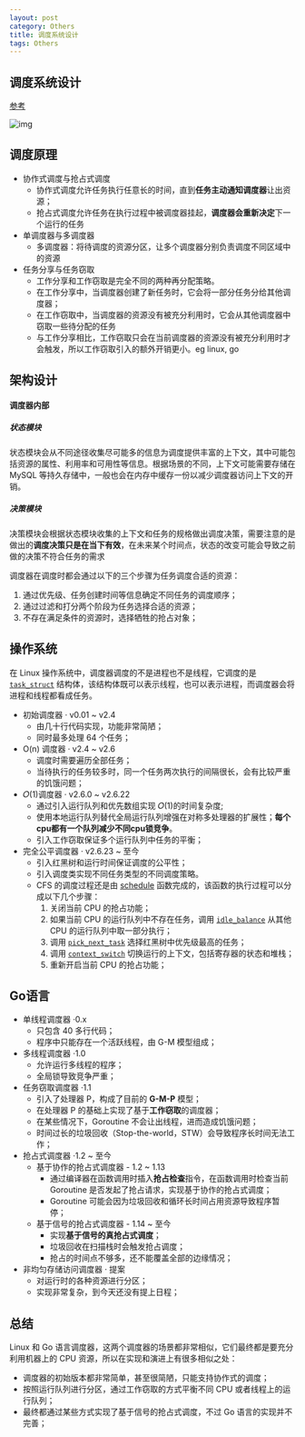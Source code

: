 ```yaml
---
layout: post
category: Others
title: 调度系统设计
tags: Others
---
```


## 调度系统设计

[参考](https://draveness.me/system-design-scheduler/)

![img](https://cdn.jsdelivr.net/gh/mafulong/mdPic@vv3/v3/20210328172959.png)

## 调度原理

- 协作式调度与抢占式调度
  - 协作式调度允许任务执行任意长的时间，直到**任务主动通知调度器**让出资源；
  - 抢占式调度允许任务在执行过程中被调度器挂起，**调度器会重新决定**下一个运行的任务
- 单调度器与多调度器
  - 多调度器：将待调度的资源分区，让多个调度器分别负责调度不同区域中的资源
- 任务分享与任务窃取
  - 工作分享和工作窃取是完全不同的两种再分配策略。
  - 在工作分享中，当调度器创建了新任务时，它会将一部分任务分给其他调度器；
  - 在工作窃取中，当调度器的资源没有被充分利用时，它会从其他调度器中窃取一些待分配的任务
  - 与工作分享相比，工作窃取只会在当前调度器的资源没有被充分利用时才会触发，所以工作窃取引入的额外开销更小。eg linux, go

## 架构设计

#### 调度器内部

##### 状态模块

状态模块会从不同途径收集尽可能多的信息为调度提供丰富的上下文，其中可能包括资源的属性、利用率和可用性等信息。根据场景的不同，上下文可能需要存储在 MySQL 等持久存储中，一般也会在内存中缓存一份以减少调度器访问上下文的开销。

##### 决策模块

决策模块会根据状态模块收集的上下文和任务的规格做出调度决策，需要注意的是做出的**调度决策只是在当下有效**，在未来某个时间点，状态的改变可能会导致之前做的决策不符合任务的需求



调度器在调度时都会通过以下的三个步骤为任务调度合适的资源：

1. 通过优先级、任务创建时间等信息确定不同任务的调度顺序；
2. 通过过滤和打分两个阶段为任务选择合适的资源；
3. 不存在满足条件的资源时，选择牺牲的抢占对象；

## 操作系统

在 Linux 操作系统中，调度器调度的不是进程也不是线程，它调度的是 [`task_struct`](https://github.com/torvalds/linux/blob/05ef8b97ddf9aed40df977477daeab01760d7f9a/include/linux/sched.h#L629) 结构体，该结构体既可以表示线程，也可以表示进程，而调度器会将进程和线程都看成任务。

- 初始调度器 · v0.01 ~ v2.4
  - 由几十行代码实现，功能非常简陋；
  - 同时最多处理 64 个任务；
- O(n) 调度器 · v2.4 ~ v2.6
  - 调度时需要遍历全部任务；
  - 当待执行的任务较多时，同一个任务两次执行的间隔很长，会有比较严重的饥饿问题；
- 𝑂(1)调度器 · v2.6.0 ~ v2.6.22
  - 通过引入运行队列和优先数组实现 𝑂(1)的时间复杂度;
  - 使用本地运行队列替代全局运行队列增强在对称多处理器的扩展性；**每个cpu都有一个队列减少不同cpu锁竞争**。
  - 引入工作窃取保证多个运行队列中任务的平衡；
- 完全公平调度器 · v2.6.23 ~ 至今
  - 引入红黑树和运行时间保证调度的公平性；
  - 引入调度类实现不同任务类型的不同调度策略。
  - CFS 的调度过程还是由 [schedule](https://github.com/draveness/linux-archive/blob/master/2.6.23/kernel/sched.c#L3470) 函数完成的，该函数的执行过程可以分成以下几个步骤：
    1. 关闭当前 CPU 的抢占功能；
    2. 如果当前 CPU 的运行队列中不存在任务，调用 [`idle_balance`](https://github.com/draveness/linux-archive/blob/master/2.6.23/kernel/sched.c#L2870) 从其他 CPU 的运行队列中取一部分执行；
    3. 调用 [`pick_next_task`](https://github.com/draveness/linux-archive/blob/master/2.6.23/kernel/sched.c#L3439) 选择红黑树中优先级最高的任务；
    4. 调用 [`context_switch`](https://github.com/draveness/linux-archive/blob/master/2.6.23/kernel/sched.c#L1860) 切换运行的上下文，包括寄存器的状态和堆栈；
    5. 重新开启当前 CPU 的抢占功能；

## Go语言

- 单线程调度器 ·0.x
  - 只包含 40 多行代码；
  - 程序中只能存在一个活跃线程，由 G-M 模型组成；
- 多线程调度器 ·1.0
  - 允许运行多线程的程序；
  - 全局锁导致竞争严重；
- 任务窃取调度器 ·1.1
  - 引入了处理器 P，构成了目前的 **G-M-P** 模型；
  - 在处理器 P 的基础上实现了基于**工作窃取**的调度器；
  - 在某些情况下，Goroutine 不会让出线程，进而造成饥饿问题；
  - 时间过长的垃圾回收（Stop-the-world，STW）会导致程序长时间无法工作；
- 抢占式调度器 ·1.2 ~ 至今
  - 基于协作的抢占式调度器 - 1.2 ~ 1.13
    - 通过编译器在函数调用时插入**抢占检查**指令，在函数调用时检查当前 Goroutine 是否发起了抢占请求，实现基于协作的抢占式调度；
    - Goroutine 可能会因为垃圾回收和循环长时间占用资源导致程序暂停；
  - 基于信号的抢占式调度器 - 1.14 ~ 至今
    - 实现**基于信号的真抢占式调度**；
    - 垃圾回收在扫描栈时会触发抢占调度；
    - 抢占的时间点不够多，还不能覆盖全部的边缘情况；
- 非均匀存储访问调度器 · 提案
  - 对运行时的各种资源进行分区；
  - 实现非常复杂，到今天还没有提上日程；

## 总结

Linux 和 Go 语言调度器，这两个调度器的场景都非常相似，它们最终都是要充分利用机器上的 CPU 资源，所以在实现和演进上有很多相似之处：

- 调度器的初始版本都非常简单，甚至很简陋，只能支持协作式的调度；
- 按照运行队列进行分区，通过工作窃取的方式平衡不同 CPU 或者线程上的运行队列；
- 最终都通过某些方式实现了基于信号的抢占式调度，不过 Go 语言的实现并不完善；


